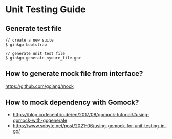 # Unit Testing Guide

## Generate test file
```
// create a new suite
$ ginkgo bootstrap

// generate unit test file
$ ginkgo generate <youre_file.go>
```

## How to generate mock file from interface?
https://github.com/golang/mock

## How to mock dependency with Gomock?
- https://blog.codecentric.de/en/2017/08/gomock-tutorial/#using-gomock-with-gogenerate
- https://www.sobyte.net/post/2021-06/using-gomock-for-unit-testing-in-go/

